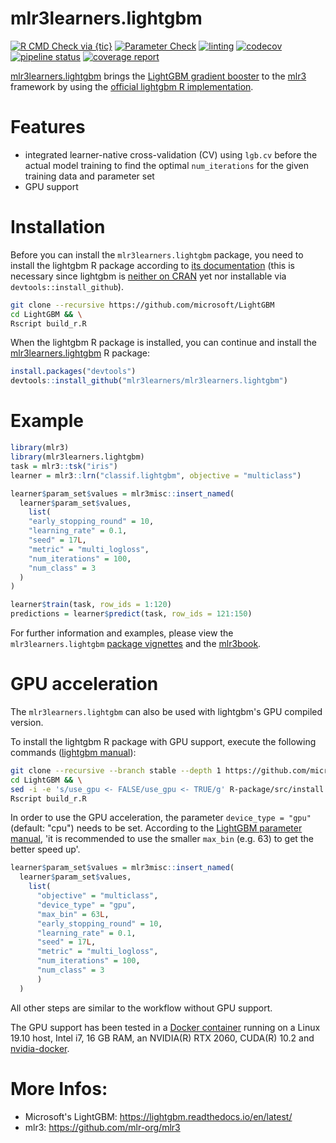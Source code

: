 # mlr3learners.lightgbm

<!-- badges: start -->
[![R CMD Check via {tic}](https://github.com/mlr3learners/mlr3learners.lightgbm/workflows/R%20CMD%20Check%20via%20{tic}/badge.svg?branch=master)](https://github.com/mlr3learners/mlr3learners.lightgbm/actions)
[![Parameter Check](https://github.com/mlr3learners/mlr3learners.lightgbm/workflows/Parameter%20Check/badge.svg?branch=master)](https://github.com/mlr3learners/mlr3learners.lightgbm/actions)
[![linting](https://github.com/mlr3learners/mlr3learners.lightgbm/workflows/lint/badge.svg?branch=master)](https://github.com/mlr3learners/mlr3learners.lightgbm/actions)
[![codecov](https://codecov.io/gh/mlr3learners/mlr3learners.lightgbm/branch/master/graph/badge.svg)](https://codecov.io/gh/mlr3learners/mlr3learners.lightgbm)
[![pipeline status](https://gitlab.com/kapsner/mlr3learners-lightgbm/badges/master/pipeline.svg)](https://gitlab.com/kapsner/mlr3learners-lightgbm/commits/master)
[![coverage report](https://gitlab.com/kapsner/mlr3learners-lightgbm/badges/master/coverage.svg)](https://gitlab.com/kapsner/mlr3learners-lightgbm/commits/master)
<!-- badges: end -->
 
[mlr3learners.lightgbm](https://github.com/kapsner/mlr3learners.lightgbm) brings the [LightGBM gradient booster](https://lightgbm.readthedocs.io) to the [mlr3](https://github.com/mlr-org/mlr3) framework by using the [official lightgbm R implementation](https://github.com/microsoft/LightGBM/tree/master/R-package). 

# Features 

* integrated learner-native cross-validation (CV) using `lgb.cv` before the actual model training to find the optimal `num_iterations` for the given training data and parameter set  
* GPU support  

# Installation 

Before you can install the `mlr3learners.lightgbm` package, you need to install the lightgbm R package according to [its documentation](https://github.com/microsoft/LightGBM/blob/master/R-package/README.md) (this is necessary since lightgbm is [neither on CRAN](https://github.com/microsoft/LightGBM/issues/629) yet nor installable via `devtools::install_github`).  

```bash
git clone --recursive https://github.com/microsoft/LightGBM
cd LightGBM && \
Rscript build_r.R
```

When the lightgbm R package is installed, you can continue and install the [mlr3learners.lightgbm](https://github.com/mlr3learners/mlr3learners.lightgbm) R package:

```r
install.packages("devtools")
devtools::install_github("mlr3learners/mlr3learners.lightgbm")
```

# Example

```r
library(mlr3)
library(mlr3learners.lightgbm)
task = mlr3::tsk("iris")
learner = mlr3::lrn("classif.lightgbm", objective = "multiclass")

learner$param_set$values = mlr3misc::insert_named(
  learner$param_set$values,
    list(
    "early_stopping_round" = 10,
    "learning_rate" = 0.1,
    "seed" = 17L,
    "metric" = "multi_logloss",
    "num_iterations" = 100,
    "num_class" = 3
  )
)

learner$train(task, row_ids = 1:120)
predictions = learner$predict(task, row_ids = 121:150)
```

For further information and examples, please view the `mlr3learners.lightgbm` [package vignettes](vignettes/) and the [mlr3book](https://mlr3book.mlr-org.com/index.html).  

# GPU acceleration

The `mlr3learners.lightgbm` can also be used with lightgbm's GPU compiled version.

To install the lightgbm R package with GPU support, execute the following commands ([lightgbm manual](https://github.com/microsoft/LightGBM/blob/master/R-package/README.md)):

```bash
git clone --recursive --branch stable --depth 1 https://github.com/microsoft/LightGBM
cd LightGBM && \
sed -i -e 's/use_gpu <- FALSE/use_gpu <- TRUE/g' R-package/src/install.libs.R && \
Rscript build_r.R
```

In order to use the GPU acceleration, the parameter `device_type = "gpu"` (default: "cpu") needs to be set. According to the [LightGBM parameter manual](https://lightgbm.readthedocs.io/en/latest/Parameters.html), 'it is recommended to use the smaller `max_bin` (e.g. 63) to get the better speed up'. 

```r
learner$param_set$values = mlr3misc::insert_named(
  learner$param_set$values,
    list(
      "objective" = "multiclass",
      "device_type" = "gpu",
      "max_bin" = 63L,
      "early_stopping_round" = 10,
      "learning_rate" = 0.1,
      "seed" = 17L,
      "metric" = "multi_logloss",
      "num_iterations" = 100,
      "num_class" = 3
      )
  )
```

All other steps are similar to the workflow without GPU support. 

The GPU support has been tested in a [Docker container](https://github.com/kapsner/docker_images/blob/master/Rdatascience/image_rdsc_gpu/Dockerfile) running on a Linux 19.10 host, Intel i7, 16 GB RAM, an NVIDIA(R) RTX 2060, CUDA(R) 10.2 and [nvidia-docker](https://github.com/NVIDIA/nvidia-docker). 

# More Infos:

- Microsoft's LightGBM: https://lightgbm.readthedocs.io/en/latest/
- mlr3: https://github.com/mlr-org/mlr3

